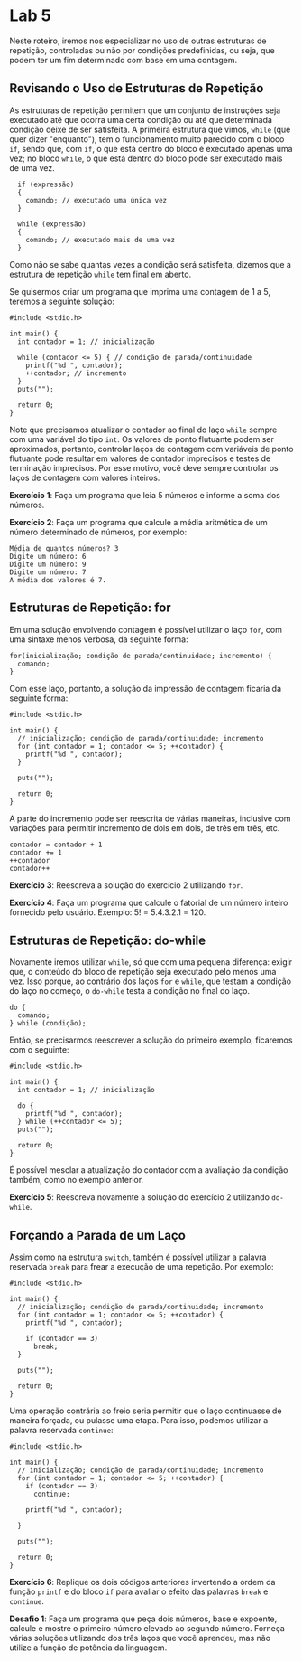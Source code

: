 # Lab 5

Neste roteiro, iremos nos especializar no uso de outras estruturas de repetição, controladas ou não por condições predefinidas, ou seja, que podem ter  um fim determinado com base em uma contagem.

## Revisando o Uso de Estruturas de Repetição

As estruturas de repetição permitem que um conjunto de instruções seja executado até que ocorra uma certa condição ou até que determinada condição deixe de ser satisfeita. A primeira estrutura que vimos, `while` (que quer dizer "enquanto"), tem o funcionamento muito parecido com o bloco `if`, sendo que, com `if`, o que está dentro do bloco é executado apenas uma vez; no bloco `while`, o que está dentro do bloco pode ser executado mais de uma vez.

```
  if (expressão) 
  {
    comando; // executado uma única vez
  } 

  while (expressão) 
  {
    comando; // executado mais de uma vez
  } 
```

Como não se sabe quantas vezes a condição será satisfeita, dizemos que a estrutura de repetição `while` tem final em aberto.

Se quisermos criar um programa que imprima uma contagem de 1 a 5, teremos a seguinte solução:

```
#include <stdio.h>

int main() {
  int contador = 1; // inicialização
  
  while (contador <= 5) { // condição de parada/continuidade
    printf("%d ", contador);
    ++contador; // incremento
  }
  puts("");
  
  return 0;
}
```

Note que precisamos atualizar o contador ao final do laço `while` sempre com uma variável do tipo `int`. Os valores de ponto flutuante podem ser aproximados, portanto, controlar laços de contagem com variáveis de ponto flutuante pode resultar em valores de contador imprecisos e testes de terminação imprecisos. Por esse motivo, você deve sempre controlar os laços de contagem com valores inteiros.

**Exercício 1**: Faça um programa que leia 5 números e informe a soma dos números.

**Exercício 2**: Faça um programa que calcule a média aritmética de um número determinado de números, por exemplo:

```
Média de quantos números? 3
Digite um número: 6
Digite um número: 9
Digite um número: 7
A média dos valores é 7.
```

## Estruturas de Repetição: for

Em uma solução envolvendo contagem é possível utilizar o laço `for`, com uma sintaxe menos verbosa, da seguinte forma:

```
for(inicialização; condição de parada/continuidade; incremento) {
  comando;
}
```

Com esse laço, portanto, a solução da impressão de contagem ficaria da seguinte forma:

```
#include <stdio.h>

int main() {
  // inicialização; condição de parada/continuidade; incremento
  for (int contador = 1; contador <= 5; ++contador) {
    printf("%d ", contador);
  }
  
  puts("");
  
  return 0;
}
```

A parte do incremento pode ser reescrita de várias maneiras, inclusive com variações para permitir incremento de dois em dois, de três em três, etc.

```
contador = contador + 1
contador += 1
++contador
contador++
```

**Exercício 3**: Reescreva a solução do exercício 2 utilizando `for`.

**Exercício 4**: Faça um programa que calcule o fatorial de um número inteiro fornecido pelo usuário. Exemplo: 5! = 5.4.3.2.1 = 120.

## Estruturas de Repetição: do-while

Novamente iremos utilizar `while`, só que com uma pequena diferença: exigir que, o conteúdo do bloco de repetição seja executado pelo menos uma vez. Isso porque, ao contrário dos laços `for` e `while`, que testam a condição do laço no começo, o `do-while` testa a condição no final do laço. 

```
do {
  comando;
} while (condição);

```

Então, se precisarmos reescrever a solução do primeiro exemplo, ficaremos com o seguinte:

```
#include <stdio.h>

int main() {
  int contador = 1; // inicialização
  
  do { 
    printf("%d ", contador);
  } while (++contador <= 5);
  puts("");
  
  return 0;
}
```

É possível mesclar a atualização do contador com a avaliação da condição também, como no exemplo anterior.

**Exercício 5**: Reescreva novamente a solução do exercício 2 utilizando `do-while`.

## Forçando a Parada de um Laço

Assim como na estrutura `switch`, também é possível utilizar a palavra reservada `break` para frear a execução de uma repetição. Por exemplo:

```
#include <stdio.h>

int main() {
  // inicialização; condição de parada/continuidade; incremento
  for (int contador = 1; contador <= 5; ++contador) {
    printf("%d ", contador);

    if (contador == 3)
      break;
  }
  
  puts("");
  
  return 0;
}
```

Uma operação contrária ao freio seria permitir que o laço continuasse de maneira forçada, ou pulasse uma etapa. Para isso, podemos utilizar a palavra reservada `continue`:

```
#include <stdio.h>

int main() {
  // inicialização; condição de parada/continuidade; incremento
  for (int contador = 1; contador <= 5; ++contador) {
    if (contador == 3)
      continue;
      
    printf("%d ", contador);

  }
  
  puts("");
  
  return 0;
}
```

**Exercício 6**: Replique os dois códigos anteriores invertendo a ordem da função `printf` e do bloco `if` para avaliar o efeito das palavras `break` e `continue`.

**Desafio 1**: Faça um programa que peça dois números, base e expoente, calcule e mostre o primeiro número elevado ao segundo número. Forneça várias soluções utilizando dos três laços que você aprendeu, mas não utilize a função de potência da linguagem.